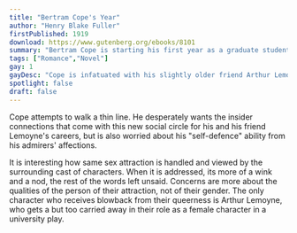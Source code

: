 ```yaml
---
title: "Bertram Cope's Year"
author: "Henry Blake Fuller"
firstPublished: 1919
download: https://www.gutenberg.org/ebooks/8101
summary: "Bertram Cope is starting his first year as a graduate student at a university in Illinois. His handsome looks and cool demeanor quickly attract all kinds of attention, some wanted and some not."
tags: ["Romance","Novel"]
gay: 1
gayDesc: "Cope is infatuated with his slightly older friend Arthur Lemoyne, while the older bachelor Basil Randolph is infatuated with Cope. These two relationships are not-so-subtly more than just friendships, but Fuller keeps the details just underneath the surface."
spotlight: false
draft: false
---
```


Cope attempts to walk a thin line. He desperately wants the insider connections that come with this new social circle for his and his friend Lemoyne's careers, but is also worried about his "self-defence" ability from his admirers' affections. 

It is interesting how same sex attraction is handled and viewed by the surrounding cast of characters. When it is addressed, its more of a wink and a nod, the rest of the words left unsaid. Concerns are more about the qualities of the person of their attraction, not of their gender. The only character who receives blowback from their queerness is Arthur Lemoyne, who gets a but too carried away in their role as a female character in a university play.